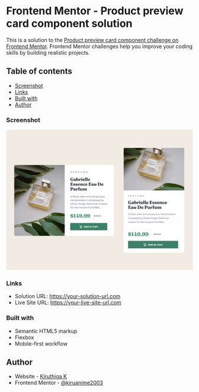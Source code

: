 # Frontend Mentor - Product preview card component solution

This is a solution to the [Product preview card component challenge on Frontend Mentor](https://www.frontendmentor.io/challenges/product-preview-card-component-GO7UmttRfa). Frontend Mentor challenges help you improve your coding skills by building realistic projects. 

## Table of contents

- [Screenshot](#screenshot)
- [Links](#links)
- [Built with](#built-with)
- [Author](#author)

### Screenshot

![](./screenshot.png)

### Links

- Solution URL: https://your-solution-url.com
- Live Site URL: https://your-live-site-url.com

### Built with

- Semantic HTML5 markup
- Flexbox
- Mobile-first workflow

## Author

- Website - [Kiruthiga K](https://kiruanime2003.gitlab.io/)
- Frontend Mentor - [@kiruanime2003](https://www.frontendmentor.io/profile/kiruanime2003)

